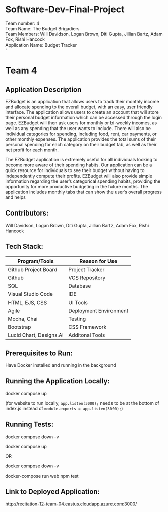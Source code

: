 # Software-Dev-Final-Project
Team number: 4 <br>
Team Name: The Budget Brigadiers <br>
Team Members: Will Davidson, Logan Brown, Diti Gupta, Jillian Bartz, Adam Fox, Rishi Hancock <br>
Application Name: Budget Tracker <br>'

# Team 4  

## Application Description  
EZBudget is an application that allows users to track their monthly income and allocate spending to the overall budget, with an easy, user friendly interface. The application allows users to create an account that will store their personal budget information which can be accessed through the login page. EZBudget will then ask users for monthly or bi-weekly incomes, as well as any spending that the user wants to include. There will also be individual categories for spending, including food, rent, car payments, or other monthly expenses. The application provides the total sums of their personal spending for each category on their budget tab, as well as their net profit for each month.

The EZBudget application is extremely useful for all individuals looking to become more aware of their spending habits. Our application can be a quick resource for individuals to see their budget without having to independently compute their profits. EZBudget will also provide simple information regarding the user’s categorical spending habits, providing the opportunity for more productive budgeting in the future months. The application includes monthly tabs that can show the user’s overall progress and helps

 
## Contributors:   
Will Davidson, Logan Brown, Diti Gupta, Jillian Bartz, Adam Fox, Rishi Hancock

## Tech Stack:  

|     Program/Tools       |       Reason for Use             |        
|-------------------------|----------------------------------|
| Github Project Board    | Project Tracker                  | 
| Github                  | VCS Repository                   | 
| SQL                     | Database                         | 
| Visual Studio Code      | IDE                              | 
| HTML, EJS, CSS          | UI Tools                         | 
| Agile                   | Deployment Environment           | 
| Mocha, Chai             | Testing                          | 
| Bootstrap               |  CSS Framework                   |
| Lucid Chart, Designs.Ai | Additonal Tools                  | 



## Prerequisites to Run: 
Have Docker installed and running in the background

## Running the Application Locally:  
docker compose up

(for website to run locally, `app.listen(3000);` needs to be at the bottom of index.js instead of `module.exports = app.listen(3000);`)

## Running Tests: 
docker compose down -v

docker compose up

OR  

docker compose down -v  

docker-compose run web npm test  

## Link to Deployed Application:  
http://recitation-12-team-04.eastus.cloudapp.azure.com:3000/
